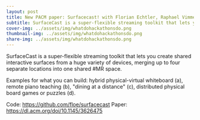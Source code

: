 ```yaml
---
layout: post
title: New PACM paper: Surfacecast! with Florian Echtler, Raphael Vimmer and Vitus Maier
subtitle: SurfaceCast is a super-flexible streaming toolkit that lets you create shared interactive surfaces from a huge variety of devices, merging up to four separate locations into one shared mixed reality space.
cover-img: ../assets/img/whatdohackathonsdo.png
thumbnail-img: ../assets/img/whatdohackathonsdo.png
share-img: ../assets/img/whatdohackathonsdo.png
---
```

SurfaceCast is a super-flexible streaming toolkit that lets you create shared interactive surfaces from a huge variety of devices, merging up to four separate locations into one shared #MR  space.

Examples for what you can build: hybrid physical-virtual whiteboard (a), remote piano teaching (b), "dining at a distance" (c), distributed physical board games or puzzles (d).

Code: https://github.com/floe/surfacecast
Paper: https://dl.acm.org/doi/10.1145/3626475





